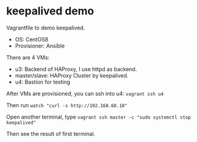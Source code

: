 # keepalived demo

Vagrantfile to demo keepalived.

* OS: CentOS8
* Provisioner: Ansible

There are 4 VMs:

* u3: Backend of HAProxy, I use httpd as backend.
* master/slave: HAProxy Cluster by keepalived.
* u4: Bastion for testing

After VMs are provisioned, you can ssh into u4: `vagrant ssh u4`

Then run `watch "curl -s http://192.168.60.10"`

Open another terminal, type `vagrant ssh master -c "sudo systemctl stop keepalived"`

Then see the result of first terminal.
